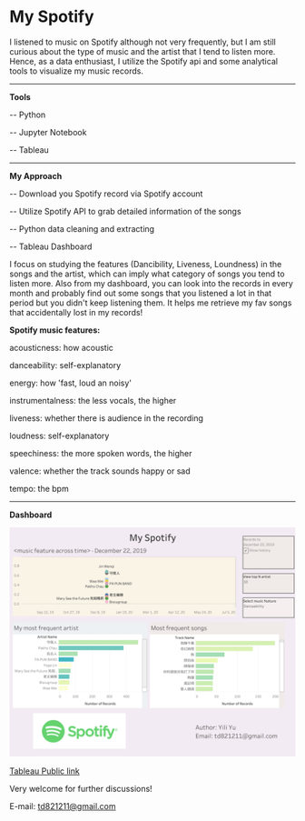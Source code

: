 # My Spotify

I listened to music on Spotify although not very frequently, but I am still curious about the type of music and the artist that I tend to listen more. Hence, as a data enthusiast, I utilize the Spotify api and some analytical tools to visualize my music records.

------

**Tools**

-- Python

-- Jupyter Notebook

-- Tableau 

------

**My Approach**

-- Download you Spotify record via Spotify account

-- Utilize Spotify API to grab detailed information of the songs

-- Python data cleaning and extracting

-- Tableau Dashboard

I focus on studying the features (Dancibility, Liveness, Loundness) in the songs and the artist, which can imply what category of songs you tend to listen more. Also from my dashboard, you can look into the records in every month and probably find out some songs that you listened a lot in that period but you didn't keep listening them. It helps me retrieve my fav songs that accidentally lost in my records!

**Spotify music features:**

acousticness: how acoustic

danceability: self-explanatory

energy: how 'fast, loud an noisy'

instrumentalness: the less vocals, the higher

liveness: whether there is audience in the recording

loudness: self-explanatory

speechiness: the more spoken words, the higher

valence: whether the track sounds happy or sad

tempo: the bpm

------

**Dashboard**

![dashboard](myspotify/myspotify.png)

[Tableau Public link](https://public.tableau.com/profile/yili.yu#!/vizhome/Book1_15938422650700/Dashboard2?publish=yes)

Very welcome for further discussions!

E-mail: td821211@gmail.com


